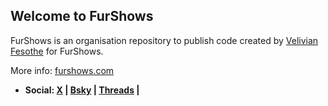<h2>Welcome to FurShows</h2>

FurShows is an organisation repository to publish code created by <a href="https://github.com/Fesothe">Velivian Fesothe</a> for FurShows.

More info: <a href="https://furshows.com">furshows.com</a>

* <b>Social: <a href="https://x.com/FurShows">X</a> | <a href="https://bsky.app/profile/furshows.org">Bsky</a> | <a href="https://www.threads.net/@furshows">Threads</a> | </b>
